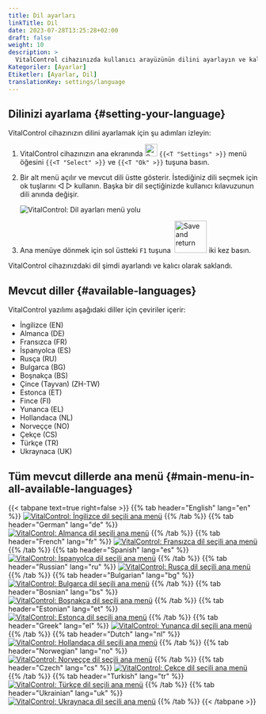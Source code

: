 ```yaml
---
title: Dil ayarları
linkTitle: Dil
date: 2023-07-28T13:25:28+02:00
draft: false
weight: 10
description: >
  VitalControl cihazınızda kullanıcı arayüzünün dilini ayarlayın ve kalıcı olarak saklayın.
Kategoriler: [Ayarlar]
Etiketler: [Ayarlar, Dil]
translationKey: settings/language
---
```

## Dilinizi ayarlama {#setting-your-language}

VitalControl cihazınızın dilini ayarlamak için şu adımları izleyin:

1. VitalControl cihazınızın ana ekranında <img src="/icons/gear.svg" width="25" align="bottom" alt="Settings" /> `{{<T "Settings" >}}` menü öğesini `{{<T "Select" >}}` ve `{{<T "Ok" >}}` tuşuna basın.

1. Bir alt menü açılır ve mevcut dili üstte gösterir. İstediğiniz dili seçmek için ok tuşlarını ◁ ▷ kullanın. Başka bir dil seçtiğinizde kullanıcı kılavuzunun dili anında değişir.

   ![VitalControl: Dil ayarları menü yolu](../images/select-lang.png "Dilinizi ayarlama")

1. Ana menüye dönmek için sol üstteki `F1` tuşuna &nbsp;<img src="/icons/footer/save_exit.svg" width="65" align="bottom" alt="Save and return" /> iki kez basın.

VitalControl cihazınızdaki dil şimdi ayarlandı ve kalıcı olarak saklandı.

## Mevcut diller {#available-languages}

VitalControl yazılımı aşağıdaki diller için çeviriler içerir:

- İngilizce (EN)
- Almanca (DE)
- Fransızca (FR)
- İspanyolca (ES)
- Rusça (RU)
- Bulgarca (BG)
- Boşnakça (BS)
- Çince (Tayvan) (ZH-TW)
- Estonca (ET)
- Fince (FI)
- Yunanca (EL)
- Hollandaca (NL)
- Norveççe (NO)
- Çekçe (CS)
- Türkçe (TR)
- Ukraynaca (UK)

## Tüm mevcut dillerde ana menü {#main-menu-in-all-available-languages}

{{< tabpane text=true right=false >}}
  {{% tab header="English" lang="en" %}}
[![VitalControl: İngilizce dil seçili ana menü](/images/homescreen/english.png "Ana menü İngilizce")](/en/demo/ "Demo app VitalControl (EN)")
  {{% /tab %}}
  {{% tab header="German" lang="de" %}}
[![VitalControl: Almanca dil seçili ana menü](/images/homescreen/german.png "Ana menü Almanca")](/demo/ "Demo app VitalControl (DE)")
  {{% /tab %}}
  {{% tab header="French" lang="fr" %}}
[![VitalControl: Fransızca dil seçili ana menü](/images/homescreen/french.png "Ana menü Fransızca")](/fr/demo/ "Demo app VitalControl (FR)")
  {{% /tab %}}
  {{% tab header="Spanish" lang="es" %}}
[![VitalControl: İspanyolca dil seçili ana menü](/images/homescreen/spanish.png "Ana menü İspanyolca")](/es/demo/ "Demo app VitalControl (ES)")
  {{% /tab %}}
  {{% tab header="Russian" lang="ru" %}}
[![VitalControl: Rusça dil seçili ana menü](/images/homescreen/russian.png "Ana menü Rusça")](/ru/demo/ "Demo app VitalControl (RU)")
  {{% /tab %}}
  {{% tab header="Bulgarian" lang="bg" %}}
[![VitalControl: Bulgarca dil seçili ana menü](/images/homescreen/bulgarian.png "Ana menü Bulgarca")](/bg/demo/ "Demo app VitalControl (BG)")
  {{% /tab %}}
  {{% tab header="Bosnian" lang="bs" %}}
[![VitalControl: Boşnakça dil seçili ana menü](/images/homescreen/bosnian.png "Ana menü Boşnakça")](/bs/demo/ "Demo app VitalControl (BS)")
  {{% /tab %}}
  {{% tab header="Estonian" lang="et" %}}
[![VitalControl: Estonca dil seçili ana menü](/images/homescreen/estonian.png "Ana menü Estonca")](/et/demo/ "Demo app VitalControl (ET)")
  {{% /tab %}}
  {{% tab header="Greek" lang="el" %}}
[![VitalControl: Yunanca dil seçili ana menü](/images/homescreen/greek.png "Ana menü Yunanca")](/el/demo/ "Demo app VitalControl (EL)")
  {{% /tab %}}
  {{% tab header="Dutch" lang="nl" %}}
[![VitalControl: Hollandaca dil seçili ana menü](/images/homescreen/dutch.png "Ana menü Hollandaca")](/nl/demo/ "Demo app VitalControl (NL)")
  {{% /tab %}}
  {{% tab header="Norwegian" lang="no" %}}
[![VitalControl: Norveççe dil seçili ana menü](/images/homescreen/norwegian.png "Ana menü Norveççe")](/no/demo/ "Demo app VitalControl (NO)")
  {{% /tab %}}
  {{% tab header="Czech" lang="cs" %}}
[![VitalControl: Çekçe dil seçili ana menü](/images/homescreen/czech.png "Ana menü Çekçe")](/cs/demo/ "Demo app VitalControl (CS)")
  {{% /tab %}}
  {{% tab header="Turkish" lang="tr" %}}
[![VitalControl: Türkçe dil seçili ana menü](/images/homescreen/turkish.png "Ana menü Türkçe")](/tr/demo/ "Demo app VitalControl (TR)")
  {{% /tab %}}
  {{% tab header="Ukrainian" lang="uk" %}}
[![VitalControl: Ukraynaca dil seçili ana menü](/images/homescreen/ukrainian.png "Ana menü Ukraynaca")](/uk/demo/ "Demo app VitalControl (UK)")
  {{% /tab %}}
{{< /tabpane >}}


